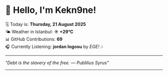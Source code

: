 # 👋 Hello, I'm Kekn9ne!

🗓️ Today is: **Thursday, 21 August 2025**  
🌤️ Weather in Istanbul: **☀️   +29°C**  
📊 GitHub Contributions: **69**  
🎧 Currently Listening: **jordan logosu** by *EGE!* 🎶

---

_"Debt is the slavery of the free. — *Publilius Syrus*"_

---
